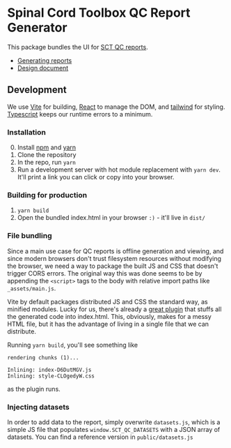 # Spinal Cord Toolbox QC Report Generator

This package bundles the UI for [SCT QC reports](https://github.com/spinalcordtoolbox/spinalcordtoolbox/tree/master/spinalcordtoolbox/reports).

- [Generating reports](https://spinalcordtoolbox.com/stable/overview/concepts/inspecting-results-qc-fsleyes.html)
- [Design document](https://github.com/spinalcordtoolbox/spinalcordtoolbox/wiki/Programming:-QC-Reports)

## Development

We use [Vite](https://vite.dev/) for building,
[React](https://react.dev) to manage the DOM, and [tailwind](https://tailwindcss.com) for styling.
[Typescript](https://www.typescriptlang.org) keeps our runtime errors to a minimum.

### Installation

0. Install [npm](https://www.npmjs.com) and [yarn](https://classic.yarnpkg.com/lang/en/docs/install/#windows-stable)
1. Clone the repository
2. In the repo, run `yarn`
3. Run a development server with hot module replacement with `yarn dev`. It'll print a link you can click or copy into your browser.

### Building for production

1. `yarn build`
2. Open the bundled index.html in your browser `:)` - it'll live in `dist/`

### File bundling

Since a main use case for QC reports is offline generation and viewing, and since modern browsers
don't trust filesystem resources without modifying the browser, we need a way to package
the built JS and CSS that doesn't trigger CORS errors. The original way this was done seems to be by
appending the `<script>` tags to the body with relative import paths like `_assets/main.js`.

Vite by default packages distributed JS and CSS the standard way, as minified modules. Lucky for us,
there's already a [great plugin](https://github.com/richardtallent/vite-plugin-singlefile) that
stuffs all the generated code into index.html. This, obviously, makes for a messy HTML file, but it
has the advantage of living in a single file that we can distribute.

Running `yarn build`, you'll see something like

```
rendering chunks (1)...

Inlining: index-D6DutMGV.js
Inlining: style-CLOgedyW.css
```

as the plugin runs.

### Injecting datasets

In order to add data to the report, simply overwrite `datasets.js`, which is a simple JS file that
populates `window.SCT_QC_DATASETS` with a JSON array of datasets. You can find a reference version in
`public/datasets.js`
